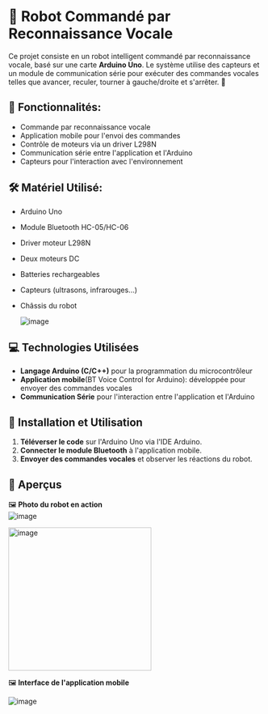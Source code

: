 # 🤖 Robot Commandé par Reconnaissance Vocale

Ce projet consiste en un robot intelligent commandé par reconnaissance vocale, basé sur une carte **Arduino Uno**. Le système utilise des capteurs et un module de communication série pour exécuter des commandes vocales telles que avancer, reculer, tourner à gauche/droite et s'arrêter. 🚀

## 📌 Fonctionnalités:
-  Commande par reconnaissance vocale
-   Application mobile pour l'envoi des commandes
-  Contrôle de moteurs via un driver L298N
-  Communication série entre l'application et l'Arduino
-  Capteurs pour l'interaction avec l'environnement

## 🛠️ Matériel Utilisé:
- Arduino Uno
- Module Bluetooth HC-05/HC-06
- Driver moteur L298N
- Deux moteurs DC
- Batteries rechargeables
- Capteurs (ultrasons, infrarouges...)
- Châssis du robot

  ![image](https://github.com/user-attachments/assets/5e5d9221-a629-4894-ac9f-f4f8a8bbae32)


## 💻 Technologies Utilisées
- **Langage Arduino (C/C++)** pour la programmation du microcontrôleur
- **Application mobile**(BT Voice Control for Arduino): développée pour envoyer des commandes vocales
- **Communication Série** pour l'interaction entre l'application et l'Arduino

## 🚀 Installation et Utilisation
1. **Téléverser le code** sur l'Arduino Uno via l'IDE Arduino.
2. **Connecter le module Bluetooth** à l'application mobile.
3. **Envoyer des commandes vocales** et observer les réactions du robot.

## 📸 Aperçus
🖼️ **Photo du robot en action**  
![image](https://github.com/user-attachments/assets/90e55fa0-24d6-4b6c-bb7d-566ab572c489)


<img width="283" alt="image" src="https://github.com/user-attachments/assets/12609105-3466-458e-927e-f416e97d28f0" />


🖼️ **Interface de l'application mobile** 



![image](https://github.com/user-attachments/assets/0a6a6400-80de-46fe-bf43-7dc8095272a6)






